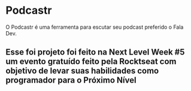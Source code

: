 # Podcastr 
O Podcastr é uma ferramenta para escutar seu podcast preferido o Fala Dev.

## Esse foi projeto foi feito na Next Level Week #5 um evento gratuído feito pela Rocktseat com objetivo de levar suas habilidades como programador para o Próximo Nível 
